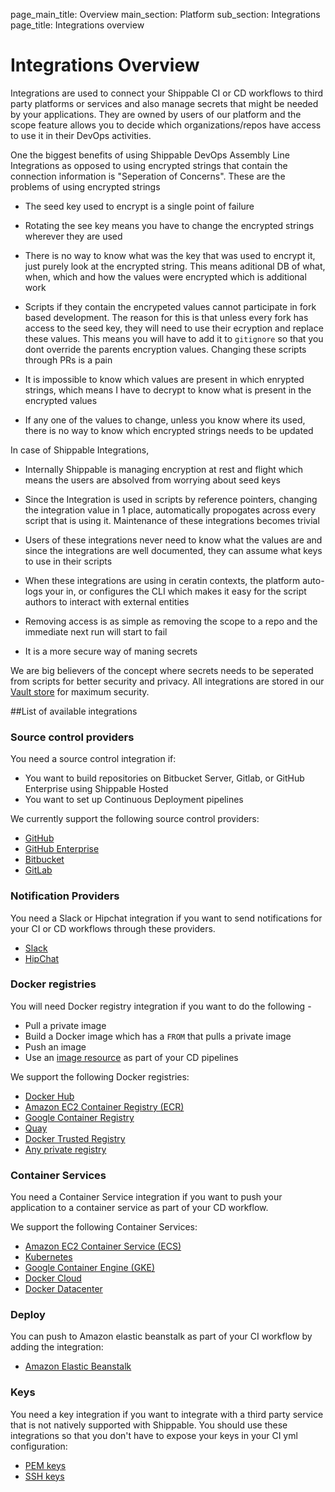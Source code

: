 page_main_title: Overview
main_section: Platform
sub_section: Integrations
page_title: Integrations overview

# Integrations Overview
Integrations are used to connect your Shippable CI or CD workflows to third party platforms or services and also manage secrets that might be needed by your applications. They are owned by users of our platform and the scope feature allows you to decide which organizations/repos have access to use it in their DevOps activities. 

One the biggest benefits of using Shippable DevOps Assembly Line Integrations as opposed to using encrypted strings that contain the connection information is "Seperation of Concerns". These are the problems of using encrypted strings

* The seed key used to encrypt is a single point of failure

* Rotating the see key means you have to change the encrypted strings wherever they are used
* There is no way to know what was the key that was used to encrypt it, just purely look at the encrypted string. This means aditional DB of what, when, which and how the values were encrypted which is additional work
* Scripts if they contain the encrypeted values cannot participate in fork based development. The reason for this is that unless every fork has access to the seed key, they will need to use their ecryption and replace these values. This means you will have to add it to `gitignore` so that you dont override the parents encryption values. Changing these scripts through PRs is a pain
* It is impossible to know which values are present in which enrypted strings, which means I have to decrypt to know what is present in the encrypted values
* If any one of the values to change, unless you know where its used, there is no way to know which encrypted strings needs to be updated

In case of Shippable Integrations,

* Internally Shippable is managing encryption at rest and flight which means the users are absolved from worrying about seed keys

* Since the Integration is used in scripts by reference pointers, changing the integration value in 1 place, automatically propogates across every script that is using it. Maintenance of these integrations becomes trivial
* Users of these integrations never need to know what the values are and since the integrations are well documented, they can assume what keys to use in their scripts
* When these integrations are using in ceratin contexts, the platform auto-logs your in, or configures the CLI which makes it easy for the script authors to interact with external entities
* Removing access is as simple as removing the scope to a repo and the immediate next run will start to fail
* It is a more secure way of maning secrets


We are big believers of the concept where secrets needs to be seperated from scripts for better security and privacy. All integrations are stored in our <a href="https://www.vaultproject.io/">Vault store</a> for maximum security.


<a name="listIntegrations"></a>
##List of available integrations

### Source control providers
You need a source control integration if:

- You want to build repositories on Bitbucket Server, Gitlab, or GitHub Enterprise using Shippable Hosted
- You want to set up Continuous Deployment pipelines

We currently support the following source control providers:

- [GitHub](/platform/int-github/)
- [GitHub Enterprise](/platform/int-github-enterprise/)
- [Bitbucket](/platform/int-bitbucket/)
- [GitLab](/platform/int-gitlab/)

### Notification Providers

You need a Slack or Hipchat integration if you want to send notifications for your CI or CD workflows through these providers.

- [Slack](int-slack/)
- [HipChat](int-hipchat/)

### Docker registries
You will need Docker registry integration if you want to do the following -

- Pull a private image  
- Build a Docker image which has a `FROM` that pulls a private image
- Push an image
- Use an [image resource](resource-image/) as part of your CD pipelines

We support the following Docker registries:

- [Docker Hub](int-docker-hub/)
- [Amazon EC2 Container Registry (ECR)](int-amazon-ecr/)
- [Google Container Registry](int-gcr/)
- [Quay](int-quay/)
- [Docker Trusted Registry](int-docker-trusted-registry/)
- [Any private registry](int-docker-trusted-registry/)

### Container Services

You need a Container Service integration if you want to push your application to a container service as part of your CD workflow.

We support the following Container Services:

- [Amazon EC2 Container Service (ECS)](int-amazon-ecs/)
- [Kubernetes](int-kubernetes/)
- [Google Container Engine (GKE)](int-gke/)
- [Docker Cloud](int-docker-cloud/)
- [Docker Datacenter](int-docker-datacenter/)

### Deploy

You can push to Amazon elastic beanstalk as part of your CI workflow by adding the integration:

- [Amazon Elastic Beanstalk](../deploy/aws-elastic-beanstalk/)

### Keys

You need a key integration if you want to integrate with a third party service that is not natively supported with Shippable. You should use these integrations so that you don't have to expose your keys in your CI yml configuration:

- [PEM keys](int-key-pem/)
- [SSH keys](int-key-ssh/)
